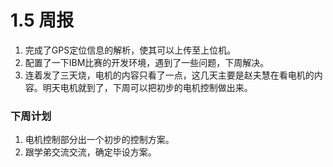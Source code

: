 # 1.5 周报

1. 完成了GPS定位信息的解析，使其可以上传至上位机。
2. 配置了一下IBM比赛的开发环境，遇到了一些问题，下周解决。
3. 连着发了三天烧，电机的内容只看了一点，这几天主要是赵夫慧在看电机的内容。明天电机就到了，下周可以把初步的电机控制做出来。

### 下周计划

1. 电机控制部分出一个初步的控制方案。
2. 跟学弟交流交流，确定毕设方案。

